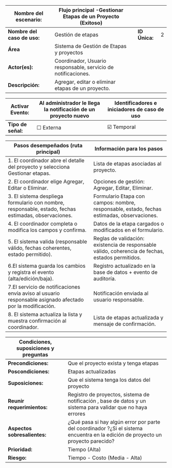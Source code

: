 | **Nombre del escenario:**|Flujo principal -Gestionar Etapas de un Proyecto (Exitoso)  | | | |
|---|---|---|---|---|
| **Nombre del caso de uso:** | Gestión de etapas   | | **ID Única:** | 2 |
| **Área** |Sistema de Gestión de Etapas y proyectos | | |
| **Actor(es):** |  Coordinador, Usuario responsable, servicio de notificaciones.  | | | |
| **Descripción:** | Agregar, editar o eliminar etapas de un proyecto.| | | |

| **Activar Evento:** | Al administrador le llega la notificación de un proyecto nuevo  | **Identificadores e iniciadores de caso de uso** |
|---|---|---|
| **Tipo de señal:** | ☐ Externa | ☑️ Temporal | |

| **Pasos desempeñados (ruta principal)** | **Información para los pasos** |
|---|---|
| 1. El coordinador abre el detalle del proyecto y selecciona Gestionar etapas.|Lista de etapas asociadas al proyecto.  |                                                                                        
| 2. El coordinador elige Agregar, Editar o Eliminar.| Opciones de gestión: Agregar, Editar, Eliminar. |
| 3. El sistema despliega formulario con nombre, responsable, estado, fechas estimadas, observaciones.|  Formulario Etapa con campos: nombre, responsable, estado, fechas estimadas, observaciones. |
| 4. El coordinador completa o modifica los campos y confirma.| Datos de la etapa cargados o modificados en el formulario. |
| 5. El sistema valida (responsable válido, fechas coherentes, estado permitido).| Reglas de validación: existencia de responsable válido, coherencia de fechas, estados permitidos. |
| 6.El sistema guarda los cambios y registra el evento (alta/edición/baja). | Registro actualizado en la base de datos + evento de auditoría.|
| 7.El servicio de notificaciones envía aviso al usuario responsable asignado afectado por la modificación.| Notificación enviada al usuario responsable.|
| 8. El sistema actualiza la lista y muestra confirmación al coordinador.|Lista de etapas actualizada y mensaje de confirmación.  |

| **Condiciones, suposiciones y preguntas** | |
|---|---|
| **Precondiciones:** | Que el proyecto exista y tenga etapas |
| **Poscondiciones:** | Etapas actualizadas |
| **Suposiciones:** | Que el sistema tenga los datos del proyecto |
| **Reunir requerimientos:** | Registro de proyectos, sistema de notificación , base de datos y un sistema para validar que no haya errores|
| **Aspectos sobresalientes:** | ¿Qué pasa si hay algún error por parte del coordinador ?¿Si el sistema  encuentra en la edición de proyecto un proyecto parecido? |
| **Prioridad:** | Tiempo  (Alta)  | 
| **Riesgo:** | Tiempo - Costo (Media - Alta) |
